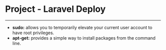 # Project - Laravel Deploy
-----------------------------

- **sudo:** allows you to temporarily elevate your current user account to have root privileges.
- **apt-get:** provides a simple way to install packages from the command line.
